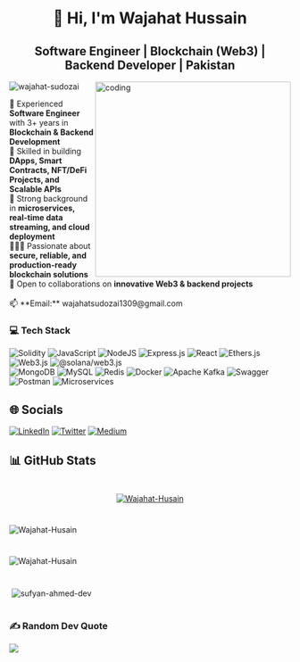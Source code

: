 <h1 align="center">👋 Hi, I'm Wajahat Hussain</h1>
<h2 align="center">Software Engineer | Blockchain (Web3) | Backend Developer | Pakistan</h2>
<img align="right" alt="coding" width="350" src="https://i.pinimg.com/originals/50/83/e0/5083e0a2a7dcaae07c142e8b87036a27.gif"/>
<p align="left"> <img src="https://komarev.com/ghpvc/?username=wajahat-sudozai&label=Profile%20views&color=0e75b6&style=flat" alt="wajahat-sudozai" /> </p>
💼 Experienced <b>Software Engineer</b> with 3+ years in <b>Blockchain & Backend Development</b> <br>
🎯 Skilled in building <b>DApps, Smart Contracts, NFT/DeFi Projects, and Scalable APIs</b> <br>
💪 Strong background in <b>microservices, real-time data streaming, and cloud deployment</b> <br>
👩🏻‍💻 Passionate about <b>secure, reliable, and production-ready blockchain solutions</b> <br>
🤝 Open to collaborations on <b>innovative Web3 & backend projects</b> <br><br>
📫 **Email:** wajahatsudozai1309@gmail.com  

### 💻 Tech Stack
![Solidity](https://img.shields.io/badge/Solidity-%23363636.svg?style=for-the-badge&logo=solidity&logoColor=white) 
![JavaScript](https://img.shields.io/badge/javascript-%23323330.svg?style=for-the-badge&logo=javascript&logoColor=%23F7DF1E) 
![NodeJS](https://img.shields.io/badge/node.js-6DA55F?style=for-the-badge&logo=node.js&logoColor=white) 
![Express.js](https://img.shields.io/badge/express.js-%23404d59.svg?style=for-the-badge&logo=express&logoColor=%2361DAFB) 
![React](https://img.shields.io/badge/react-%2320232a.svg?style=for-the-badge&logo=react&logoColor=%2361DAFB) 
![Ethers.js](https://img.shields.io/badge/Ethers-%23363636.svg?style=for-the-badge&logo=ethers&logoColor=white) 
![Web3.js](https://img.shields.io/badge/Web3-%23363636.svg?style=for-the-badge&logo=web3.js&logoColor=white) 
![@solana/web3.js](https://img.shields.io/badge/Solana-%23363636.svg?style=for-the-badge&logo=solana&logoColor=white)  
![MongoDB](https://img.shields.io/badge/MongoDB-%234ea94b.svg?style=for-the-badge&logo=mongodb&logoColor=white) 
![MySQL](https://img.shields.io/badge/mysql-%2300f.svg?style=for-the-badge&logo=mysql&logoColor=white) 
![Redis](https://img.shields.io/badge/Redis-%23DC382D.svg?style=for-the-badge&logo=redis&logoColor=white) 
![Docker](https://img.shields.io/badge/Docker-%230db7ed.svg?style=for-the-badge&logo=docker&logoColor=white) 
![Apache Kafka](https://img.shields.io/badge/Apache%20Kafka-000000.svg?style=for-the-badge&logo=apache-kafka&logoColor=white) 
![Swagger](https://img.shields.io/badge/Swagger-%23Clojure.svg?style=for-the-badge&logo=swagger&logoColor=white) 
![Postman](https://img.shields.io/badge/Postman-FF6C37?style=for-the-badge&logo=postman&logoColor=white)
![Microservices](https://img.shields.io/badge/Microservices-%2300A4EF.svg?style=for-the-badge&logoColor=white)

## 🌐 Socials
[![LinkedIn](https://img.shields.io/badge/LinkedIn-%230077B5.svg?logo=linkedin&logoColor=white)](https://linkedin.com/in/wajahat-hussain-376a9321a/) 
[![Twitter](https://img.shields.io/badge/Twitter-%231DA1F2.svg?logo=Twitter&logoColor=white)](https://twitter.com/wajahat_sudozai)
[![Medium](https://img.shields.io/badge/Medium-000000?logo=medium&logoColor=white)](https://medium.com/@Wajahat_Hussain_)  



## 📊 GitHub Stats
<h1 align="center"></h1> <p align="center"> <a href="https://github.com/ryo-ma/github-profile-trophy"><img src="https://github-profile-trophy.vercel.app/?username=Wajahat-Husain" alt="Wajahat-Husain"/></a></p> <h1 align="center"></h1> <p><img align="center" src="https://github-readme-stats.vercel.app/api/top-langs?username=Wajahat-Husain&show_icons=true&locale=en&layout=compact" alt="Wajahat-Husain" /></p> <h1></h1> <p><img align="center" src="https://github-readme-streak-stats.herokuapp.com/?user=Wajahat-Husain&" alt="Wajahat-Husain" /></p> <h1></h1> <p>&nbsp;<img align="center" src="https://github-readme-stats.vercel.app/api?username=Wajahat-Husain&show_icons=true&locale=en" alt="sufyan-ahmed-dev" /></p> <h1></h1>


### ✍️ Random Dev Quote
![](https://quotes-github-readme.vercel.app/api?type=vetical&theme=radical)














